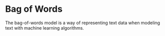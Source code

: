 # Bag of Words
The bag-of-words model is a way of representing text data when modeling text with machine learning algorithms.

